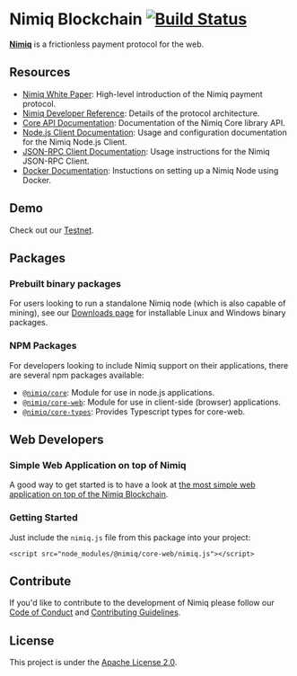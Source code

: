 # Nimiq Blockchain [![Build Status](https://travis-ci.org/nimiq-network/core.svg)](https://travis-ci.org/nimiq-network/core)

**[Nimiq](https://nimiq.com/)** is a frictionless payment protocol for the web.

## Resources

- [Nimiq White Paper](https://medium.com/nimiq-network/nimiq-a-peer-to-peer-payment-protocol-native-to-the-web-ffd324bb084): High-level introduction of the Nimiq payment protocol.
- [Nimiq Developer Reference](https://nimiq-network.github.io/developer-reference/): Details of the protocol architecture.
- [Core API Documentation](https://doc.esdoc.org/github.com/nimiq-network/core/): Documentation of the Nimiq Core library API.
- [Node.js Client Documentation](doc/nodejs-client.md): Usage and configuration documentation for the Nimiq Node.js Client.
- [JSON-RPC Client Documentation](doc/json-rpc-client.md): Usage instructions for the Nimiq JSON-RPC Client.
- [Docker Documentation](doc/docker.md): Instuctions on setting up a Nimiq Node using Docker.

## Demo
Check out our [Testnet](https://nimiq-testnet.com).

## Packages
### Prebuilt binary packages
For users looking to run a standalone Nimiq node (which is also capable of mining), see our [Downloads page](https://nimiq.com/#downloads) for installable Linux and Windows binary packages.

### NPM Packages
For developers looking to include Nimiq support on their applications, there are several npm packages available:

- [`@nimiq/core`](https://www.npmjs.com/package/@nimiq/core): Module for use in node.js applications.
- [`@nimiq/core-web`](https://www.npmjs.com/package/@nimiq/core-web): Module for use in client-side (browser) applications.
- [`@nimiq/core-types`](https://www.npmjs.com/package/@nimiq/core-types): Provides Typescript types for core-web.

## Web Developers
### Simple Web Application on top of Nimiq
A good way to get started is to have a look at [the most simple web application on top of the Nimiq Blockchain](https://demo.nimiq.com/).

### Getting Started
Just include the `nimiq.js` file from this package into your project:

```
<script src="node_modules/@nimiq/core-web/nimiq.js"></script>
```

## Contribute

If you'd like to contribute to the development of Nimiq please follow our [Code of Conduct](/.github/CODE_OF_CONDUCT.md) and [Contributing Guidelines](/.github/CONTRIBUTING.md).

## License

This project is under the [Apache License 2.0](./LICENSE.md).
